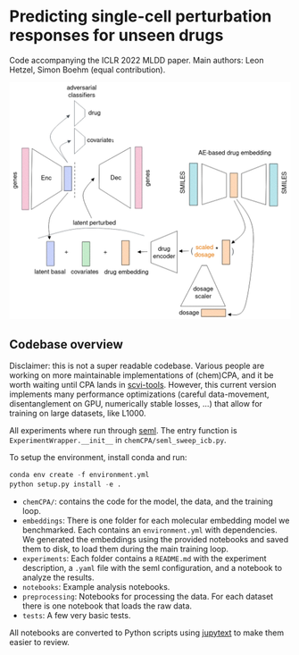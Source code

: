 # Predicting single-cell perturbation responses for unseen drugs
Code accompanying the ICLR 2022 MLDD paper.
Main authors: Leon Hetzel, Simon Boehm (equal contribution).

![architecture of CCPA](docs/chemical_CPA.png)

## Codebase overview
Disclaimer: this is not a super readable codebase. Various people are working on more maintainable implementations of
(chem)CPA, and it be worth waiting until CPA lands in [scvi-tools](https://github.com/scverse/scvi-tools).
However, this current version implements many performance optimizations (careful data-movement, disentanglement on GPU,
numerically stable losses, ...) that allow for training on large datasets, like L1000.

All experiments where run through [seml](https://github.com/TUM-DAML/seml).
The entry function is `ExperimentWrapper.__init__` in `chemCPA/seml_sweep_icb.py`.

To setup the environment, install conda and run:
```python
conda env create -f environment.yml
python setup.py install -e .
```

- `chemCPA/`: contains the code for the model, the data, and the training loop.
- `embeddings`: There is one folder for each molecular embedding model we benchmarked. Each contains an `environment.yml` with dependencies. We generated the embeddings using the provided notebooks and saved them to disk, to load them during the main training loop.
- `experiments`: Each folder contains a `README.md` with the experiment description, a `.yaml` file with the seml configuration, and a notebook to analyze the results.
- `notebooks`: Example analysis notebooks.
- `preprocessing`: Notebooks for processing the data. For each dataset there is one notebook that loads the raw data.
- `tests`: A few very basic tests.

All notebooks are converted to Python scripts using [jupytext](https://github.com/mwouts/jupytext) to make them easier to review.
